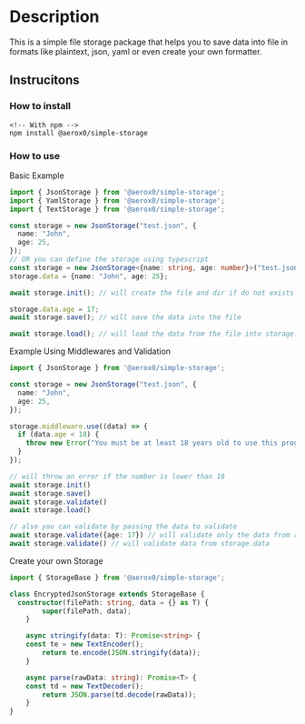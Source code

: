 # Description

This is a simple file storage package that helps you to save data into file in formats like plaintext, json, yaml or even create your own formatter.

## Instrucitons

### How to install

```
<!-- With npm -->
npm install @aerox0/simple-storage

```

### How to use

Basic Example

```ts
import { JsonStorage } from '@aerox0/simple-storage';
import { YamlStorage } from '@aerox0/simple-storage';
import { TextStorage } from '@aerox0/simple-storage';

const storage = new JsonStorage("test.json", {
  name: "John",
  age: 25,
});
// OR you can define the storage using typescript
const storage = new JsonStorage<{name: string, age: number}>("test.json")
storage.data = {name: "John", age: 25};

await storage.init(); // will create the file and dir if do not exists with the default content

storage.data.age = 17;
await storage.save(); // will save the data into the file

await storage.load(); // will load the data from the file into storage.data
```

Example Using Middlewares and Validation

```ts
import { JsonStorage } from '@aerox0/simple-storage';

const storage = new JsonStorage("test.json", {
  name: "John",
  age: 25,
});

storage.middleware.use((data) => {
  if (data.age < 18) {
    throw new Error("You must be at least 18 years old to use this program.");
  }
});

// will throw an error if the number is lower than 18
await storage.init()
await storage.save()
await storage.validate()
await storage.load()

// also you can validate by passing the data to validate
await storage.validate({age: 17}) // will validate only the data from argument
await storage.validate() // will validate data from storage.data
```

Create your own Storage

```ts
import { StorageBase } from '@aerox0/simple-storage';

class EncryptedJsonStorage extends StorageBase {
  constructor(filePath: string, data = {} as T) {
		super(filePath, data);
	}

	async stringify(data: T): Promise<string> {
    const te = new TextEncoder();
		return te.encode(JSON.stringify(data));
	}

	async parse(rawData: string): Promise<T> {
    const td = new TextDecoder();
		return JSON.parse(td.decode(rawData));
	}
}
```

